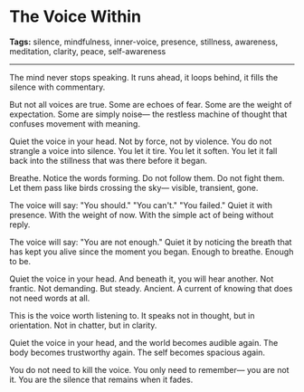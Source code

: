 # The Voice Within

**Tags:** silence, mindfulness, inner-voice, presence, stillness, awareness, meditation, clarity, peace, self-awareness

---

The mind never stops speaking.
It runs ahead,
it loops behind,
it fills the silence with commentary.

But not all voices are true.
Some are echoes of fear.
Some are the weight of expectation.
Some are simply noise—
the restless machine of thought
that confuses movement with meaning.

Quiet the voice in your head.
Not by force,
not by violence.
You do not strangle a voice into silence.
You let it tire.
You let it soften.
You let it fall back into the stillness
that was there before it began.

Breathe.
Notice the words forming.
Do not follow them.
Do not fight them.
Let them pass
like birds crossing the sky—
visible, transient, gone.

The voice will say:
"You should."
"You can't."
"You failed."
Quiet it with presence.
With the weight of now.
With the simple act of being
without reply.

The voice will say:
"You are not enough."
Quiet it by noticing the breath
that has kept you alive
since the moment you began.
Enough to breathe.
Enough to be.

Quiet the voice in your head.
And beneath it,
you will hear another.
Not frantic.
Not demanding.
But steady.
Ancient.
A current of knowing
that does not need words at all.

This is the voice worth listening to.
It speaks not in thought,
but in orientation.
Not in chatter,
but in clarity.

Quiet the voice in your head,
and the world becomes audible again.
The body becomes trustworthy again.
The self becomes spacious again.

You do not need to kill the voice.
You only need to remember—
you are not it.
You are the silence
that remains when it fades.





